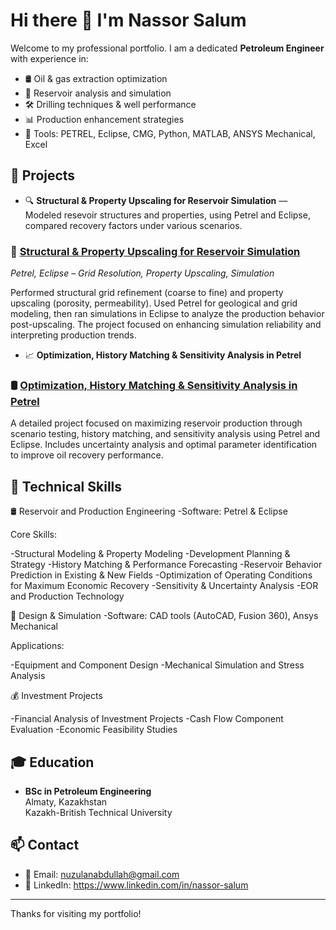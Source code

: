 # Hi there 👋 I'm Nassor Salum

Welcome to my professional portfolio. I am a dedicated **Petroleum Engineer** with experience in:

- 🛢️ Oil & gas extraction optimization  
- 🧪 Reservoir analysis and simulation  
- 🛠️ Drilling techniques & well performance  
- 📊 Production enhancement strategies  
- 🧰 Tools: PETREL, Eclipse, CMG, Python, MATLAB, ANSYS Mechanical, Excel

## 📂 Projects
- 🔍 **Structural & Property Upscaling for Reservoir Simulation** — Modeled resevoir structures and properties, using Petrel and Eclipse, compared recovery factors under various scenarios.
 ### 🧱 [Structural & Property Upscaling for Reservoir Simulation](https://github.com/nassor-salum/structural-property-upscaling)  
*Petrel, Eclipse – Grid Resolution, Property Upscaling, Simulation*

Performed structural grid refinement (coarse to fine) and property upscaling (porosity, permeability). Used Petrel for geological and grid modeling, then ran simulations in Eclipse to analyze the production behavior post-upscaling. The project focused on enhancing simulation reliability and interpreting production trends.


- 📈 **Optimization, History Matching & Sensitivity Analysis in Petrel** 
 ### 🛢️ [Optimization, History Matching & Sensitivity Analysis in Petrel](https://github.com/Nassor-Salum/optimization-under-uncertainty-petrel)
A detailed project focused on maximizing reservoir production through scenario testing, history matching, and sensitivity analysis using Petrel and Eclipse. Includes uncertainty analysis and optimal parameter identification to improve oil recovery performance.

  
## 💼 Technical Skills

🛢 Reservoir and Production Engineering
-Software: Petrel & Eclipse

Core Skills:

-Structural Modeling & Property Modeling
-Development Planning & Strategy
-History Matching & Performance Forecasting
-Reservoir Behavior Prediction in Existing & New Fields
-Optimization of Operating Conditions for Maximum Economic Recovery
-Sensitivity & Uncertainty Analysis
-EOR and Production Technology

  🧠 Design & Simulation
-Software: CAD tools (AutoCAD, Fusion 360), Ansys Mechanical

Applications:

-Equipment and Component Design
-Mechanical Simulation and Stress Analysis

 💰 Investment Projects

-Financial Analysis of Investment Projects
-Cash Flow Component Evaluation
-Economic Feasibility Studies

## 🎓 Education

- **BSc in Petroleum Engineering**  
  Almaty, Kazakhstan  
  Kazakh-British Technical University

## 📫 Contact

- 📧 Email: nuzulanabdullah@gmail.com  
- 🔗 LinkedIn: https://www.linkedin.com/in/nassor-salum 

---

Thanks for visiting my portfolio!
